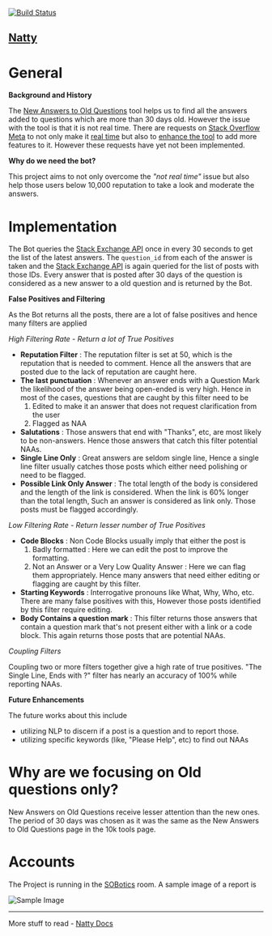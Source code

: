 
[![Build Status](https://travis-ci.org/SOBotics/Natty.svg?branch=master)](https://travis-ci.org/SOBotics/Natty)

[Natty](http://stackapps.com/questions/7049/natty-bringing-10k-moderation-to-all) 
---

# General

**Background and History**

The [New Answers to Old Questions](http://stackoverflow.com/tools/new-answers-old-questions) tool helps us to find all the answers added to questions which are more than 30 days old. However the issue with the tool is that it is not real time. There are requests on [Stack Overflow Meta](http://meta.stackoverflow.com) to not only make it [real time](http://meta.stackoverflow.com/questions/312246/make-the-new-answers-to-old-questions-real-time) but also to [enhance the tool](http://meta.stackoverflow.com/questions/319952/enhance-the-new-answers-to-old-questions-moderator-tool) to add more features to it. However these requests have yet not been implemented. 

**Why do we need the bot?**

This project aims to not only overcome the *"not real time"* issue but also help those users below 10,000 reputation to take a look and moderate the answers.

# Implementation

The Bot queries the [Stack Exchange API](https://api.stackexchange.com/docs/answers) once in every 30 seconds to get the list of the latest answers. The `question_id` from each of the answer is taken and the [Stack Exchange API](https://api.stackexchange.com/docs/questions-by-ids) is again queried for the list of posts with those IDs. Every answer that is posted after 30 days of the question is considered as a new answer to a old question and is returned by the Bot. 

**False Positives and Filtering** 

As the Bot returns all the posts, there are a lot of false positives and hence many filters are applied 

*High Filtering Rate - Return a lot of True Positives* 

 - **Reputation Filter** : The reputation filter is set at 50, which is the reputation that is needed to comment. Hence all the answers that are posted due to the lack of reputation are caught here.
 - **The last punctuation** : Whenever an answer ends with a Question Mark the likelihood of the answer being open-ended is very high. Hence in most of the cases, questions that are caught by this filter need to be 
    1. Edited to make it an answer that does not request clarification from the user
    2. Flagged as NAA
 - **Salutations** : Those answers that end with "Thanks", etc, are most likely to be non-answers. Hence those answers that catch this filter potential NAAs. 
 - **Single Line Only** : Great answers are seldom single line, Hence a single line filter usually catches those posts which either need polishing or need to be flagged.
 - **Possible Link Only Answer** : The total length of the body is considered and the length of the link is considered. When the link is 60% longer than the total length, Such an answer is considered as link only. Those posts must be flagged accordingly. 

*Low Filtering Rate - Return lesser number of True Positives*

 - **Code Blocks** : Non Code Blocks usually imply that either the post is 
    1. Badly formatted : Here we can edit the post to improve the formatting.
    2. Not an Answer or a Very Low Quality Answer : Here we can flag them appropriately.
    Hence many answers that need either editing or flagging are caught by this filter. 
 - **Starting Keywords** : Interrogative pronouns like What, Why, Who, etc. There are many false positives with this, However those posts identified by this filter require editing. 
 - **Body Contains a question mark** : This filter returns those answers that contain a question mark that's not present either with a link or a code block. This again returns those posts that are potential NAAs. 

*Coupling Filters*

Coupling two or more filters together give a high rate of true positives. "The Single Line, Ends with ?" filter has nearly an accuracy of 100% while reporting NAAs. 

**Future Enhancements**

The future works about this include 
  - utilizing NLP to discern if a post is a question and to report those. 
  - utilizing specific keywords (like, "Please Help", etc) to find out NAAs

# Why are we focusing on Old questions only?
   
  New Answers on Old Questions receive lesser attention than the new ones. The period of 30 days was chosen as it was the same as the New Answers to Old Questions page in the 10k tools page. 

# Accounts 

  The Project is running in the [SOBotics](http://chat.stackoverflow.com/rooms/111347/sobotics) room. A sample image of a report is 
  
  ![Sample Image](http://i.stack.imgur.com/gyfzD.png)


 -----------------------
 
 More stuff to read - [Natty Docs](http://natty.sobotics.org) 
